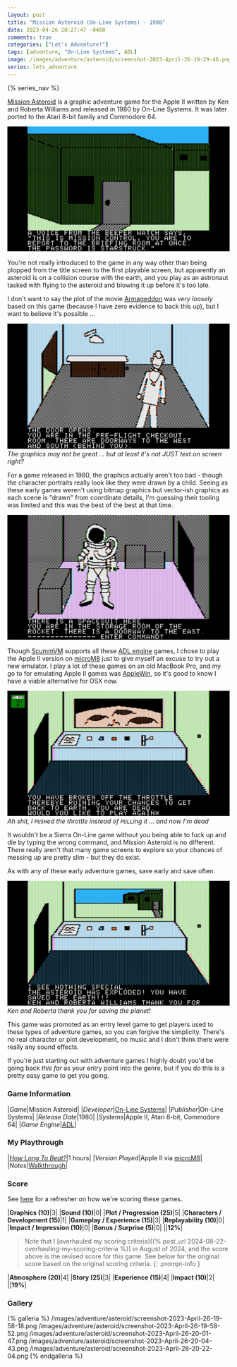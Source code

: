 ```yaml
---
layout: post
title: "Mission Asteroid (On-Line Systems) - 1980"
date: 2023-04-26 20:27:47 -0400
comments: true
categories: ["Let's Adventure!"]
tags: [adventure, "On-Line Systems", ADL]
image: /images/adventure/asteroid/screenshot-2023-April-26-19-29-46.png
series: lets_adventure
---
```

{% series_nav %}

[Mission Asteroid](https://en.wikipedia.org/wiki/Mission_Asteroid) is a graphic adventure game for the Apple II written by Ken and Roberta Williams and released in 1980 by On-Line Systems. It was later ported to the Atari 8-bit family and Commodore 64.

![](/images/adventure/asteroid/screenshot-2023-April-26-19-57-13.png)

You're not really introduced to the game in any way other than being plopped from the title screen to the first playable screen, but apparently an asteroid is on a collision course with the earth, and you play as an astronaut tasked with flying to the asteroid and blowing it up before it's too late.

I don't want to say the plot of the movie [Armageddon](https://en.wikipedia.org/wiki/Armageddon_(1998_film)) was _very loosely_ based on this game (because I have zero evidence to back this up), but I want to believe it's possible ...

![](/images/adventure/asteroid/screenshot-2023-April-26-20-03-35.png)
_The graphics may not be great ... but at least it's not JUST text on screen right?_

For a game released in 1980, the graphics actually aren't too bad - though the character portraits really look like they were drawn by a child. Seeing as these early games weren't using bitmap graphics but vector-ish graphics as each scene is "drawn" from coordinate details, I'm guessing their tooling was limited and this was the best of the best at that time.

![](/images/adventure/asteroid/screenshot-2023-April-26-20-18-43.png)

Though [ScummVM](https://www.scummvm.org/) supports all these [ADL engine](https://wiki.scummvm.org/index.php/ADL) games, I chose to play the Apple II version on [microM8](https://paleotronic.com/software/microm8/) just to give myself an excuse to try out a new emulator. I play a lot of these games on an old MacBook Pro, and my go to for emulating Apple II games was [AppleWin](https://github.com/AppleWin/AppleWin), so it's good to know I have a viable alternative for OSX now.

![](/images/adventure/asteroid/screenshot-2023-April-26-20-17-18.png)
_Ah shit, I `PUSH`ed the throttle instead of `PULL`ing it ... and now I'm dead_

It wouldn't be a Sierra On-Line game without you being able to fuck up and die by typing the wrong command, and Mission Asteroid is no different. There really aren't that many game screens to explore so your chances of messing up are pretty slim - but they do exist.

As with any of these early adventure games, save early and save often.

![](/images/adventure/asteroid/screenshot-2023-April-26-20-24-48.png)
_Ken and Roberta thank you for saving the planet!_

This game was promoted as an entry level game to get players used to these types of adventure games, so you can forgive the simplicity. There's no real character or plot development, no music and I don't think there were really any sound effects.

If you're just starting out with adventure games I highly doubt you'd be going back _this far_ as your entry point into the genre, but if you do this is a pretty easy game to get you going.


### Game Information

|*Game*|Mission Asteroid|
|*Developer*|[On-Line Systems](https://en.wikipedia.org/wiki/On-Line_Systems)|
|*Publisher*|On-Line Systems|
|*Release Date*|1980|
|*Systems*|Apple II, Atari 8-bit, Commodore 64|
|*Game Engine*|[ADL](https://wiki.scummvm.org/index.php/ADL)|

### My Playthrough

|[*How Long To Beat?*](https://howlongtobeat.com/game/47413)|1 hours|
|*Version Played*|Apple II via [microM8](https://paleotronic.com/software/microm8/)|
|*Notes*|[Walkthrough](https://www.sierrachest.com/index.php?a=games&id=200&title=mission-asteroid&fld=walkthrough&pid=100)|

### Score

See [here](https://www.alexbevi.com/blog/2021/07/28/adventure-games-1980-1999/#scoring) for a refresher on how we're scoring these games.

|**Graphics (10)**|3|
|**Sound (10)**|0|
|**Plot / Progression (25)**|5|
|**Characters / Development (15)**|1|
|**Gameplay / Experience (15)**|3|
|**Replayability (10)**|0|
|**Impact / Impression (10)**|0|
|**Bonus / Surprise (5)**|0|
||**12%**|

> Note that I [overhauled my scoring criteria]({% post_url 2024-08-22-overhauling-my-scoring-criteria %}) in August of 2024, and the score above is the revised score for this game.
> See below for the original score based on the original scoring criteria.
{: .prompt-info }

|**Atmosphere (20)**|4|
|**Story (25)**|3|
|**Experience (15)**|4|
|**Impact (10)**|2|
||**19%**|

### Gallery

{% galleria %}
/images/adventure/asteroid/screenshot-2023-April-26-19-58-18.png
/images/adventure/asteroid/screenshot-2023-April-26-19-58-52.png
/images/adventure/asteroid/screenshot-2023-April-26-20-01-47.png
/images/adventure/asteroid/screenshot-2023-April-26-20-04-43.png
/images/adventure/asteroid/screenshot-2023-April-26-20-22-04.png
{% endgalleria %}